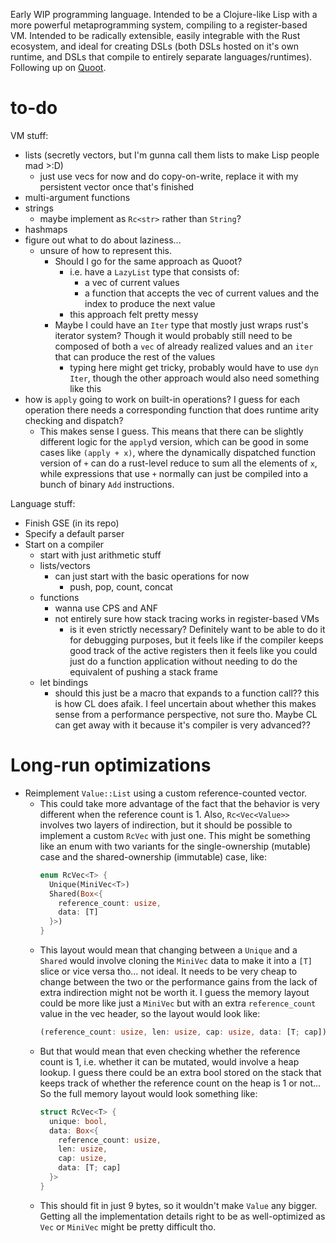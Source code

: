 Early WIP programming language. Intended to be a Clojure-like Lisp with a more powerful metaprogramming system, compiling to a register-based VM. Intended to be radically extensible, easily integrable with the Rust ecosystem, and ideal for creating DSLs (both DSLs hosted on it's own runtime, and DSLs that compile to entirely separate languages/runtimes). Following up on [Quoot](https://github.com/Ella-Hoeppner/Quoot).

# to-do
VM stuff:
* lists (secretly vectors, but I'm gunna call them lists to make Lisp people mad >:D)
  * just use vecs for now and do copy-on-write, replace it with my persistent vector once that's finished
* multi-argument functions
* strings
  * maybe implement as `Rc<str>` rather than `String`?
* hashmaps
* figure out what to do about laziness...
  * unsure of how to represent this.
    * Should I go for the same approach as Quoot?
      * i.e. have a `LazyList` type that consists of:
        * a vec of current values
        * a function that accepts the vec of current values and the index to produce the next value
      * this approach felt pretty messy
    * Maybe I could have an `Iter` type that mostly just wraps rust's iterator system? Though it would probably still need to be composed of both a `vec` of already realized values and an `iter` that can produce the rest of the values
      * typing here might get tricky, probably would have to use `dyn Iter`, though the other approach would also need something like this
* how is `apply` going to work on built-in operations? I guess for each operation there needs a corresponding function that does runtime arity checking and dispatch?
  * This makes sense I guess. This means that there can be slightly different logic for the `apply`d version, which can be good in some cases like `(apply + x)`, where the dynamically dispatched function version of `+` can do a rust-level reduce to sum all the elements of `x`, while expressions that use `+` normally can just be compiled into a bunch of binary `Add` instructions.

Language stuff:
* Finish GSE (in its repo)
* Specify a default parser
* Start on a compiler
  * start with just arithmetic stuff
  * lists/vectors
    * can just start with the basic operations for now
      * push, pop, count, concat
  * functions
    * wanna use CPS and ANF
    * not entirely sure how stack tracing works in register-based VMs
      * is it even strictly necessary? Definitely want to be able to do it for debugging purposes, but it feels like if the compiler keeps good track of the active registers then it feels like you could just do a function application without needing to do the equivalent of pushing a stack frame
  * let bindings
    * should this just be a macro that expands to a function call?? this is how CL does afaik. I feel uncertain about whether this makes sense from a performance perspective, not sure tho. Maybe CL can get away with it because it's compiler is very advanced??

# Long-run optimizations
* Reimplement `Value::List` using a custom reference-counted vector.
  * This could take more advantage of the fact that the behavior is very different when the reference count is 1. Also, `Rc<Vec<Value>>` involves two layers of indirection, but it should be possible to implement a custom `RcVec` with just one. This might be something like an enum with two variants for the single-ownership (mutable) case and the shared-ownership (immutable) case, like:
    ```rust
    enum RcVec<T> {
      Unique(MiniVec<T>)
      Shared(Box<{
        reference_count: usize,
        data: [T]
      }>)
    }
    ```
  * This layout would mean that changing between a `Unique` and a `Shared` would involve cloning the `MiniVec` data to make it into a `[T]` slice or vice versa tho... not ideal. It needs to be very cheap to change between the two or the performance gains from the lack of extra indirection might not be worth it. I guess the memory layout could be more like just a `MiniVec` but with an extra `reference_count` value in the vec header, so the layout would look like:
    ```rust
    (reference_count: usize, len: usize, cap: usize, data: [T; cap])
    ```
  * But that would mean that even checking whether the reference count is 1, i.e. whether it can be mutated, would involve a heap lookup. I guess there could be an extra bool stored on the stack that keeps track of whether the reference count on the heap is 1 or not... So the full memory layout would look something like:
    ```rust
    struct RcVec<T> {
      unique: bool,
      data: Box<{
        reference_count: usize,
        len: usize,
        cap: usize,
        data: [T; cap]
      }>
    }
    ```
  * This should fit in just 9 bytes, so it wouldn't make `Value` any bigger. Getting all the implementation details right to be as well-optimized as `Vec` or `MiniVec` might be pretty difficult tho.
